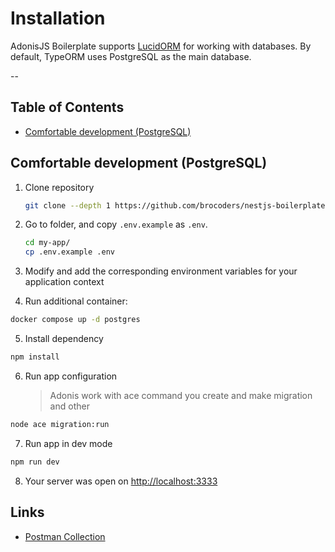 # Installation

AdonisJS Boilerplate supports [LucidORM](https://lucid.adonisjs.com/docs/introduction) for working with databases. By default, TypeORM uses PostgreSQL as the main database.

--

## Table of Contents

- [Comfortable development (PostgreSQL)](#comfortable-development-postgresql)



## Comfortable development (PostgreSQL)

1. Clone repository

   ```bash
   git clone --depth 1 https://github.com/brocoders/nestjs-boilerplate.git my-app
   ```

2. Go to folder, and copy `.env.example` as `.env`.

   ```bash
   cd my-app/
   cp .env.example .env
   ```

3. Modify and add the corresponding environment variables for your application context

4. Run additional container:

```bash
docker compose up -d postgres
```

5. Install dependency

```bash
npm install
```

6. Run app configuration
   > Adonis work with ace command you create and make migration and other

```bash
node ace migration:run
```

7. Run app in dev mode

```bash
npm run dev
```

8. Your server was open on <http://localhost:3333>

## Links

- [Postman Collection](https://github.com/Tagada216/adonisjs-boilerplate/blob/main/postman/Adonis%20JS%20Boilerplate.postman_collection.json)
